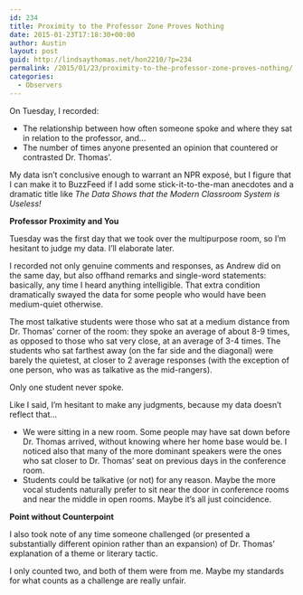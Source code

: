 ```yaml
---
id: 234
title: Proximity to the Professor Zone Proves Nothing
date: 2015-01-23T17:18:30+00:00
author: Austin
layout: post
guid: http://lindsaythomas.net/hon2210/?p=234
permalink: /2015/01/23/proximity-to-the-professor-zone-proves-nothing/
categories:
  - Observers
---
```

On Tuesday, I recorded:

  * The relationship between how often someone spoke and where they sat in relation to the professor, and&#8230;
  * The number of times anyone presented an opinion that countered or contrasted Dr. Thomas&#8217;.

My data isn&#8217;t conclusive enough to warrant an NPR exposé, but I figure that I can make it to BuzzFeed if I add some stick-it-to-the-man anecdotes and a dramatic title like _The Data Shows that the Modern Classroom System is Useless!_

**Professor Proximity and You**

Tuesday was the first day that we took over the multipurpose room, so I&#8217;m hesitant to judge my data. I&#8217;ll elaborate later.

I recorded not only genuine comments and responses, as Andrew did on the same day, but also offhand remarks and single-word statements: basically, any time I heard anything intelligible. That extra condition dramatically swayed the data for some people who would have been medium-quiet otherwise.

The most talkative students were those who sat at a medium distance from Dr. Thomas&#8217; corner of the room: they spoke an average of about 8-9 times, as opposed to those who sat very close, at an average of 3-4 times. The students who sat farthest away (on the far side and the diagonal) were barely the quietest, at closer to 2 average responses (with the exception of one person, who was as talkative as the mid-rangers).

Only one student never spoke.

Like I said, I&#8217;m hesitant to make any judgments, because my data doesn&#8217;t reflect that&#8230;

  * We were sitting in a new room. Some people may have sat down before Dr. Thomas arrived, without knowing where her home base would be. I noticed also that many of the more dominant speakers were the ones who sat closer to Dr. Thomas&#8217; seat on previous days in the conference room.
  * Students could be talkative (or not) for any reason. Maybe the more vocal students naturally prefer to sit near the door in conference rooms and near the middle in open rooms. Maybe it&#8217;s all just coincidence.

**Point without Counterpoint**

I also took note of any time someone challenged (or presented a substantially different opinion rather than an expansion) of Dr. Thomas&#8217; explanation of a theme or literary tactic.

I only counted two, and both of them were from me. Maybe my standards for what counts as a challenge are really unfair.